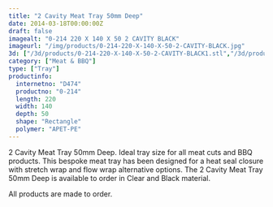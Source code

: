 ```yaml
---
title: "2 Cavity Meat Tray 50mm Deep"
date: 2014-03-18T00:00:00Z
draft: false
imagealt: "0-214 220 X 140 X 50 2 CAVITY BLACK"
imageurl: "/img/products/0-214-220-X-140-X-50-2-CAVITY-BLACK.jpg"
3d: ["/3d/products/0-214-220-X-140-X-50-2-CAVITY-BLACK1.stl","/3d/products/0-214-220-X-140-X-50-2-CAVITY-BLACK.stl"]
category: ["Meat & BBQ"]
type: ["Tray"]
productinfo:
  internetno: "D474"
  productno: "0-214"
  length: 220
  width: 140
  depth: 50
  shape: "Rectangle"
  polymer: "APET-PE"
---
```

2 Cavity Meat Tray 50mm Deep. Ideal tray size for all meat cuts and BBQ products. This bespoke meat tray has been designed for a heat seal closure with stretch wrap and flow wrap alternative options. The 2 Cavity Meat Tray 50mm Deep is available to order in Clear and Black material.

All products are made to order.

 